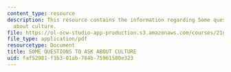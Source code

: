 ```yaml
---
content_type: resource
description: This resource contains the information regarding Some questions to ask
  about culture.
file: https://ol-ocw-studio-app-production.s3.amazonaws.com/courses/21g-019-communicating-across-cultures-spring-2005/faf52981f1b301ab784b75961580e323_MIT21G_019S05_cult_quest.pdf
file_type: application/pdf
resourcetype: Document
title: SOME QUESTIONS TO ASK ABOUT CULTURE
uid: faf52981-f1b3-01ab-784b-75961580e323
---
```

